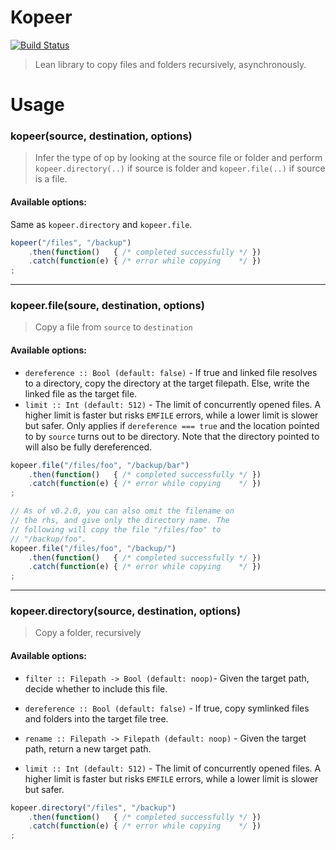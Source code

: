 Kopeer
======


[![Build Status](https://travis-ci.org/felixSchl/kopeer.svg?branch=master)](https://travis-ci.org/felixSchl/kopeer)

> Lean library to copy files and folders recursively, asynchronously.

Usage
=====

### kopeer(source, destination, options)

> Infer the type of op by looking at the source file or folder and perform
> `kopeer.directory(..)` if source is folder and `kopeer.file(..)` if source is
> a file.

#### Available options:
Same as `kopeer.directory` and `kopeer.file`.

```javascript
kopeer("/files", "/backup")
    .then(function()   { /* completed successfully */ })
    .catch(function(e) { /* error while copying    */ })
;
```

---

### kopeer.file(soure, destination, options)

> Copy a file from `source` to `destination`

#### Available options:

* `dereference :: Bool (default: false)` - If true and linked file resolves to
  a directory, copy the directory at the target filepath. Else, write the linked
  file as the target file.
* `limit :: Int (default: 512)` - The limit of concurrently opened files.
  A higher limit is faster but risks `EMFILE` errors, while a lower limit is
  slower but safer. Only applies if `dereference === true` and the location
  pointed to by `source` turns out to be directory. Note that the directory
  pointed to will also be fully dereferenced.


```javascript
kopeer.file("/files/foo", "/backup/bar")
    .then(function()   { /* completed successfully */ })
    .catch(function(e) { /* error while copying    */ })
;

// As of v0.2.0, you can also omit the filename on
// the rhs, and give only the directory name. The
// following will copy the file "/files/foo" to
// "/backup/foo".
kopeer.file("/files/foo", "/backup/")
    .then(function()   { /* completed successfully */ })
    .catch(function(e) { /* error while copying    */ })
;
```

---

### kopeer.directory(source, destination, options)

> Copy a folder, recursively

#### Available options:

* `filter :: Filepath -> Bool (default: noop)`- Given the target path, decide
  whether to include this file.

* `dereference :: Bool (default: false)` - If true, copy symlinked files and
  folders into the target file tree.

* `rename :: Filepath -> Filepath (default: noop)` - Given the target path,
  return a new target path.

* `limit :: Int (default: 512)` - The limit of concurrently opened files.
  A higher limit is faster but risks `EMFILE` errors, while a lower limit is
  slower but safer.

```javascript
kopeer.directory("/files", "/backup")
    .then(function()   { /* completed successfully */ })
    .catch(function(e) { /* error while copying    */ })
;
```
